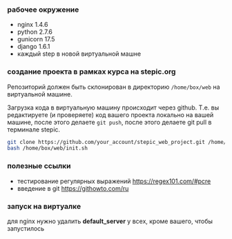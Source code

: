 ### рабочее окружение
- nginx 1.4.6
- python 2.7.6
- gunicorn 17.5
- django 1.6.1
- каждый step в новой виртуальной машне

### создание проекта в рамках курса на stepic.org
Репозиторий должен быть склонирован в директорию `/home/box/web`  на виртуальной машине.

Загрузка кода в виртуальную машину происходит через github. Т.е. вы редактируете (и проверяете) код вашего проекта локально на вашей машине, после этого делаете ```git push```, после этого делаете git pull в терминале stepic.
```bash
git clone https://github.com/your_account/stepic_web_project.git /home/box/web
bash /home/box/web/init.sh
```
### полезные ссылки
- тестирование регулярных выражений https://regex101.com/#pcre
- введение в git https://githowto.com/ru
### запуск на виртуалке
для nginx нужно удалить **default_server** у всех, кроме вашего, чтобы запустилось